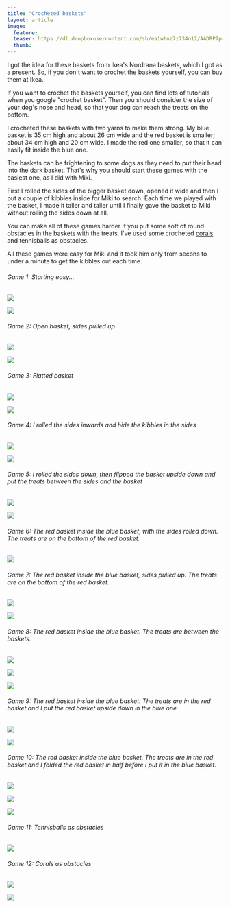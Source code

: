 ```yaml
---
title: "Crocheted baskets"
layout: article
image:
  feature:
  teaser: https://dl.dropboxusercontent.com/sh/ea1wtnz7z734o12/AADRP7pxeR-efNpNbkKdWKjUa/aktivointi/pussukat/DS01550-245px.jpg
  thumb:
---
```


I got the idea for these baskets from Ikea's Nordrana baskets, which I got as a present. So, if you don't want to crochet the baskets yourself, you can buy them at Ikea.

If you want to crochet the baskets yourself, you can find lots of tutorials when you google "crochet basket". Then you should consider the size of your dog's nose and head, so that your dog can reach the treats on the bottom.

I crocheted these baskets with two yarns to make them strong. My blue basket is 35 cm high and about 26 cm wide and the red basket is smaller; about 34 cm high and 20 cm wide. I made the red one smaller, so that it can easily fit inside the blue one.

The baskets can be frightening to some dogs as they need to put their head into the dark basket. That's why you should start these games with the easiest one, as I did with Miki.

First I rolled the sides of the bigger basket down, opened it wide and then I put a couple of kibbles inside for Miki to search. Each time we played with the basket, I made it taller and taller until I finally gave the basket to Miki without rolling the sides down at all.

You can make all of these games harder if you put some soft of round obstacles in the baskets with the treats. I've used some crocheted [corals](http://minimuutti.com/en/activation/corals/) and tennisballs as obstacles.

All these games were easy for Miki and it took him only from secons to under a minute to get the kibbles out each time. 

###### Game 1: Starting easy...

[![](https://dl.dropboxusercontent.com/sh/ea1wtnz7z734o12/AACCTOP5f_fxs1RhgJUiva2ha/aktivointi/pussukat/DS01371-800px.jpg)](https://dl.dropboxusercontent.com/sh/ea1wtnz7z734o12/AABIsPfQ09PvnM09Kv4yYvBTa/aktivointi/pussukat/DS01371.jpg)

[![](https://dl.dropboxusercontent.com/sh/ea1wtnz7z734o12/AACwH0-8d-16FtE3UvJASMWja/aktivointi/pussukat/DS01382-800px.jpg)](https://dl.dropboxusercontent.com/sh/ea1wtnz7z734o12/AADRz2ruleyI4j4RcnrCrxYMa/aktivointi/pussukat/DS01382.jpg)

###### Game 2: Open basket, sides pulled up

[![](https://dl.dropboxusercontent.com/sh/ea1wtnz7z734o12/AABCLq3B_d3EIUHOkaPB0Pr2a/aktivointi/pussukat/DS01383-800px.jpg)](https://dl.dropboxusercontent.com/sh/ea1wtnz7z734o12/AAAfzkK-9Zk_2OYnODAHhw2-a/aktivointi/pussukat/DS01383.jpg)

[![](https://dl.dropboxusercontent.com/sh/ea1wtnz7z734o12/AAAKlPSUT4c7BlpJsP0zrJY3a/aktivointi/pussukat/DS01425-800px.jpg)](https://dl.dropboxusercontent.com/sh/ea1wtnz7z734o12/AAD7mz_1ZLro4fHj1tJGpu4Qa/aktivointi/pussukat/DS01425.jpg)

###### Game 3: Flatted basket

[![](https://dl.dropboxusercontent.com/sh/ea1wtnz7z734o12/AADbTU10L1p8q48xCG-QT-o4a/aktivointi/pussukat/DS01402-800px.jpg)](https://dl.dropboxusercontent.com/sh/ea1wtnz7z734o12/AAAR6tRuFNDaetEAZbll3H93a/aktivointi/pussukat/DS01402.jpg)

[![](https://dl.dropboxusercontent.com/sh/ea1wtnz7z734o12/AABm5mMd6tEy2L88m1ByPdsea/aktivointi/pussukat/DS01393-800px.jpg)](https://dl.dropboxusercontent.com/sh/ea1wtnz7z734o12/AAC5nrGSlUg8Ghf0KaJ5NiQaa/aktivointi/pussukat/DS01393.jpg)

###### Game 4: I rolled the sides inwards and hide the kibbles in the sides

[![](https://dl.dropboxusercontent.com/sh/ea1wtnz7z734o12/AADMwXR0NxL2M3NNU2A5Hpt-a/aktivointi/pussukat/DS01433-800px.jpg)](https://dl.dropboxusercontent.com/sh/ea1wtnz7z734o12/AAC6-FZo8H8g9SRbtxadZlFZa/aktivointi/pussukat/DS01433.jpg)

[![](https://dl.dropboxusercontent.com/sh/ea1wtnz7z734o12/AAD_F79EiQg-CU7zNyPBHyB1a/aktivointi/pussukat/DS01480-800px.jpg)](https://dl.dropboxusercontent.com/sh/ea1wtnz7z734o12/AAB1GstT3WGvFWBB96rELIHna/aktivointi/pussukat/DS01480.jpg)

###### Game 5: I rolled the sides down, then flipped the basket upside down and put the treats between the sides and the basket

[![](https://dl.dropboxusercontent.com/sh/ea1wtnz7z734o12/AADJmhAkQOqL20Ivw_TPHhKla/aktivointi/pussukat/DS01454-800px.jpg)](https://dl.dropboxusercontent.com/sh/ea1wtnz7z734o12/AAAkahSl8ztCSCIdKUTEKtQXa/aktivointi/pussukat/DS01454.jpg)

[![](https://dl.dropboxusercontent.com/sh/ea1wtnz7z734o12/AAAcdcSQtkAB0VoBT0GvRlLta/aktivointi/pussukat/DS01455-800px.jpg)](https://dl.dropboxusercontent.com/sh/ea1wtnz7z734o12/AAAf7HaARtZ77gZsXYpzllHba/aktivointi/pussukat/DS01455.jpg)

###### Game 6: The red basket inside the blue basket, with the sides rolled down. The treats are on the bottom of the red basket.

[![](https://dl.dropboxusercontent.com/sh/ea1wtnz7z734o12/AACQj0Nj7b0QQRJaYhOTD7Zxa/aktivointi/pussukat/DS01484-800px.jpg)](https://dl.dropboxusercontent.com/sh/ea1wtnz7z734o12/AACNWssyzEyEYoh8zWqGBaAla/aktivointi/pussukat/DS01484.jpg)

###### Game 7: The red basket inside the blue basket, sides pulled up. The treats are on the bottom of the red basket.

[![](https://dl.dropboxusercontent.com/sh/ea1wtnz7z734o12/AACffEzDNs_itqJjs2rz-N57a/aktivointi/pussukat/DS01505-800px.jpg)](https://dl.dropboxusercontent.com/sh/ea1wtnz7z734o12/AACciS-57Kc4ldarln_VTO5ea/aktivointi/pussukat/DS01505.jpg)

[![](https://dl.dropboxusercontent.com/sh/ea1wtnz7z734o12/AACZtcgEYqtzpEvpFB9g2GiPa/aktivointi/pussukat/DS01550-800px.jpg)](https://dl.dropboxusercontent.com/sh/ea1wtnz7z734o12/AABMVE9-6o9VvC8f2kL4_Egca/aktivointi/pussukat/DS01550.jpg)

###### Game 8: The red basket inside the blue basket. The treats are between the baskets.

[![](https://dl.dropboxusercontent.com/sh/ea1wtnz7z734o12/AAAK5LVF-ZcRMlX_c9ol3Bzla/aktivointi/pussukat/DS01513-800px.jpg)](https://dl.dropboxusercontent.com/sh/ea1wtnz7z734o12/AACmEA8nnn5FEYNawswrKV8ca/aktivointi/pussukat/DS01513.jpg)

[![](https://dl.dropboxusercontent.com/sh/ea1wtnz7z734o12/AACMbPg7yHpzeilXOeYmKRbRa/aktivointi/pussukat/DS01516-800px.jpg)](https://dl.dropboxusercontent.com/sh/ea1wtnz7z734o12/AADwoZSP_yD7v68pQ-dSKKX7a/aktivointi/pussukat/DS01516.jpg)

[![](https://dl.dropboxusercontent.com/sh/ea1wtnz7z734o12/AADIija67ekSPRGyN0ueghMNa/aktivointi/pussukat/DS01576-800px.jpg)](https://dl.dropboxusercontent.com/sh/ea1wtnz7z734o12/AABWE0JV9uFI32B5rh8uBOtTa/aktivointi/pussukat/DS01576.jpg)

###### Game 9: The red basket inside the blue basket. The treats are in the red basket and I put the red basket upside down in the blue one.

[![](https://dl.dropboxusercontent.com/sh/ea1wtnz7z734o12/AADQhPhVPct7tAOFK8YqKj-ra/aktivointi/pussukat/DS01581-800px.jpg)](https://dl.dropboxusercontent.com/sh/ea1wtnz7z734o12/AAD2bjDcHlZr_-fJm0MVSjiEa/aktivointi/pussukat/DS01581.jpg)

[![](https://dl.dropboxusercontent.com/sh/ea1wtnz7z734o12/AADI-INj7rjV7UWslXjcVDtYa/aktivointi/pussukat/DS01589-800px.jpg)](https://dl.dropboxusercontent.com/sh/ea1wtnz7z734o12/AABaQiJoqNFgDNEBS8taszt9a/aktivointi/pussukat/DS01589.jpg)

###### Game 10: The red basket inside the blue basket. The treats are in the red basket and I folded the red basket in half before I put it in the blue basket.

[![](https://dl.dropboxusercontent.com/sh/ea1wtnz7z734o12/AAAsyfSgonmwnPOotIHXM6yba/aktivointi/pussukat/DS01605-800px.jpg)](https://dl.dropboxusercontent.com/sh/ea1wtnz7z734o12/AAABaCcCPsu227VIUjg-LwU6a/aktivointi/pussukat/DS01605.jpg)

[![](https://dl.dropboxusercontent.com/sh/ea1wtnz7z734o12/AAAoch46D6zkpBJAlCayMDlFa/aktivointi/pussukat/DS01669-800px.jpg)](https://dl.dropboxusercontent.com/sh/ea1wtnz7z734o12/AACmBxjAYmyMJnGFOod-YEmda/aktivointi/pussukat/DS01669.jpg)

[![](https://dl.dropboxusercontent.com/sh/ea1wtnz7z734o12/AAAGx5VNqk8L4PZ5ppDblu3Pa/aktivointi/pussukat/DS01631-800px.jpg)](https://dl.dropboxusercontent.com/sh/ea1wtnz7z734o12/AACjJKm1RoIFx2mXR_bE90x5a/aktivointi/pussukat/DS01631.jpg)

###### Game 11: Tennisballs as obstacles

[![](https://dl.dropboxusercontent.com/sh/ea1wtnz7z734o12/AABrQL50bveyjYiywxQ9M_-ga/aktivointi/pussukat/DS01642-800px.jpg)](https://dl.dropboxusercontent.com/sh/ea1wtnz7z734o12/AACQCMJsWuFnrJVXB50l3RbAa/aktivointi/pussukat/DS01642.jpg)

###### Game 12: Corals as obstacles

[![](https://dl.dropboxusercontent.com/sh/ea1wtnz7z734o12/AACuPFJqJJDYb6uqaoxmqljra/aktivointi/pussukat/DS01654-800px.jpg)](https://dl.dropboxusercontent.com/sh/ea1wtnz7z734o12/AABbRgLfUby5OdFmaOaC3jVDa/aktivointi/pussukat/DS01654.jpg)

[![](https://dl.dropboxusercontent.com/sh/ea1wtnz7z734o12/AABWCsrkct4wSM8mEEpky4rba/aktivointi/pussukat/DS01657-800px.jpg)](https://dl.dropboxusercontent.com/sh/ea1wtnz7z734o12/AAA7htxt8EjGrtvifsWPxJWya/aktivointi/pussukat/DS01657.jpg)
